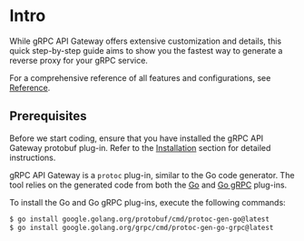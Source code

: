 # Intro

While gRPC API Gateway offers extensive customization and details,
this quick step-by-step guide aims to show you the fastest way to generate a reverse proxy for your gRPC service.

For a comprehensive reference of all features and configurations,
see [Reference](/grpc-api-gateway/reference/intro).

## Prerequisites

Before we start coding, ensure that you have installed the gRPC API Gateway protobuf plug-in.
Refer to the [Installation](/grpc-api-gateway/installation) section for detailed instructions.

gRPC API Gateway is a `protoc` plug-in, similar to the Go code generator. The tool relies on the generated code from both the [Go](https://protobuf.dev/reference/go/go-generated/) and [Go gRPC](https://grpc.io/docs/languages/go/quickstart/) plug-ins.

To install the Go and Go gRPC plug-ins, execute the following commands:

```sh
$ go install google.golang.org/protobuf/cmd/protoc-gen-go@latest
$ go install google.golang.org/grpc/cmd/protoc-gen-go-grpc@latest
```
